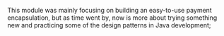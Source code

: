 This module was mainly focusing on building an easy-to-use payment encapsulation, but as time went by,
now is more about trying something new and practicing some of the design patterns in Java development;
